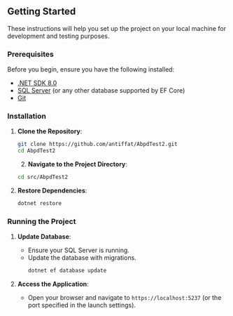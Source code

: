 ## Getting Started

These instructions will help you set up the project on your local machine for development and testing purposes.

### Prerequisites

Before you begin, ensure you have the following installed:

- [.NET SDK 8.0](https://dotnet.microsoft.com/download/dotnet/8.0)
- [SQL Server](https://www.microsoft.com/en-us/sql-server/sql-server-downloads) (or any other database supported by EF Core)
- [Git](https://git-scm.com/downloads)

### Installation

1. **Clone the Repository**:
   ```sh
   git clone https://github.com/antiffat/AbpdTest2.git
   cd AbpdTest2
   ```
   2. **Navigate to the Project Directory**:
   ```sh
   cd src/AbpdTest2
   ```

3. **Restore Dependencies**:
   ```sh
   dotnet restore
   ```

### Running the Project

1. **Update Database**:
   - Ensure your SQL Server is running.
   - Update the database with migrations.
     ```sh
     dotnet ef database update
     ```

3. **Access the Application**:
   - Open your browser and navigate to `https://localhost:5237` (or the port specified in the launch settings).
